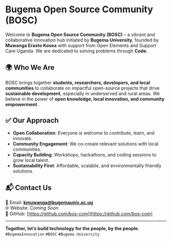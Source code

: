 # Bugema Open Source Community (BOSC)

Welcome to **Bugema Open Source Community (BOSC)** – a vibrant and collaborative innovation hub initiated by **Bugema University**, founded by **Muwanga Erasto Kosea** with support from Open Elements and Support Care Uganda. We are dedicated to solving problems through **Code**.


## 🌍 Who We Are
BOSC brings together **students, researchers, developers, and local communities** to collaborate on impactful open-source projects that drive **sustainable development**, especially in underserved and rural areas. 
We believe in the power of **open knowledge, local innovation, and community empowerment**.



## ✅ Our Approach
- **Open Collaboration**: Everyone is welcome to contribute, learn, and innovate.  
- **Community Engagement**: We co-create relevant solutions with local communities.  
- **Capacity Building**: Workshops, hackathons, and coding sessions to grow local talent.  
- **Sustainability First**: Affordable, scalable, and environmentally friendly solutions.   


## 📬 Contact Us
📧 Email: **kmuwanga@bugemauniv.ac.ug**  
🌐 Website: *Coming Soon*  
🐙 GitHub: [https://github.com/bos-com](https://github.com/bos-com)

---

**Together, let’s build technology for the people, by the people.**  
 `#BugemaInnovation` `#BOSC` `#Bugema University`
